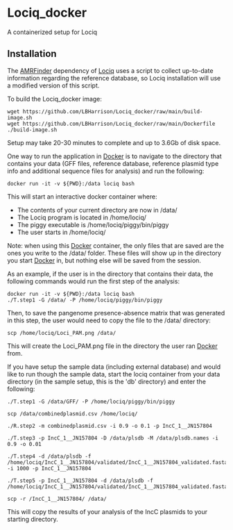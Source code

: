 # Lociq_docker
A containerized setup for Lociq
## Installation

The [AMRFinder](https://github.com/ncbi/amr/wiki) dependency of [Lociq](https://github.com/LBHarrison/lociq) uses a script to collect up-to-date information regarding the reference database, so Lociq installation will use a modified version of this script.

To build the Lociq_docker image:

```
wget https://github.com/LBHarrison/Lociq_docker/raw/main/build-image.sh
wget https://github.com/LBHarrison/Lociq_docker/raw/main/Dockerfile
./build-image.sh
```
Setup may take 20-30 minutes to complete and up to 3.6Gb of disk space.

One way to run the application in [Docker](http://www.docker.com/) is to navigate to the directory that contains your data (GFF files, reference database, reference plasmid type info and additional sequence files for analysis) and run the following:
```
docker run -it -v ${PWD}:/data lociq bash
```

This will start an interactive docker container where:
  - The contents of your current directory are now in /data/
  - The Lociq program is located in /home/lociq/
  - The piggy executable is /home/lociq/piggy/bin/piggy
  - The user starts in /home/lociq/


Note: when using this [Docker](http://www.docker.com/) container, the only files that are saved are the ones you write to the /data/ folder.  These files will show up in the directory you start [Docker](http://www.docker.com/) in, but nothing else will be saved from the session.

As an example, if the user is in the directory that contains their data, the following commands would run the first step of the analysis:

```
docker run -it -v ${PWD}:/data lociq bash
./T.step1 -G /data/ -P /home/lociq/piggy/bin/piggy
```

Then, to save the pangenome presence-absence matrix that was generated in this step, the user would need to copy the file to the /data/ directory:

```
scp /home/lociq/Loci_PAM.png /data/
```

This will create the Loci_PAM.png file in the directory the user ran [Docker](http://www.docker.com/) from.


If you have setup the sample data (including external database) and would like to run though the sample data, start the lociq container from your data directory (in the sample setup, this is the 'db' directory) and enter the following:

```
./T.step1 -G /data/GFF/ -P /home/lociq/piggy/bin/piggy

scp /data/combinedplasmid.csv /home/lociq/

./R.step2 -m combinedplasmid.csv -i 0.9 -o 0.1 -p IncC_1__JN157804

./T.step3 -p IncC_1__JN157804 -D /data/plsdb -M /data/plsdb.names -i 0.9 -o 0.01

./T.step4 -d /data/plsdb -f /home/lociq/IncC_1__JN157804/validated/IncC_1__JN157804_validated.fasta -i 1000 -p IncC_1__JN157804

./T.step5 -p IncC_1__JN157804 -d /data/plsdb -f /home/lociq/IncC_1__JN157804/validated/IncC_1__JN157804_validated.fasta

scp -r /IncC_1__JN157804/ /data/
```

This will copy the results of your analysis of the IncC plasmids to your starting directory.
